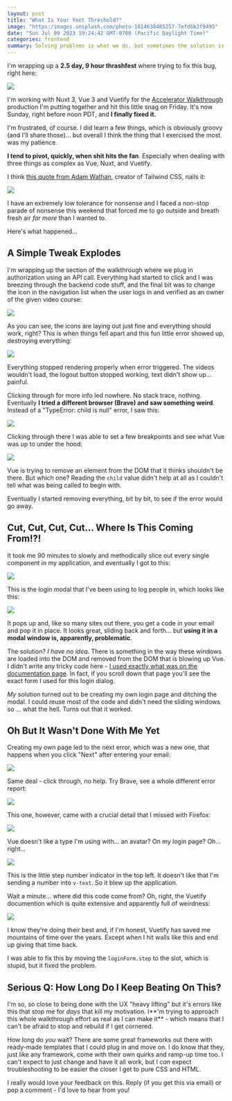 ```yaml
---
layout: post
title: "What Is Your Yeet Threshold?"
image: "https:/images.unsplash.com/photo-1614638485257-7efdbb2f9495"
date: "Sun Jul 09 2023 19:24:42 GMT-0700 (Pacific Daylight Time)"
categories: frontend
summary: Solving problems is what we do, but sometimes the solution is to burn it all down and start again, learning from your mistakes. How do you make this choice?      
---
```


I'm wrapping up a **2.5 day, 9 hour thrashfest** where trying to fix this bug, right here:

![](/img/2023/07/screenshot_17.jpg)

I'm working with Nuxt 3, Vue 3 and Vuetify for the [Accelerator Walkthrough](%5F%5FGHOST%5FURL%5F%5F/frontend-accelerator/) production I'm putting together and hit this little snag on Friday. It's now Sunday, right before noon PDT, and **I finally fixed it.**

I'm frustrated, of course. I did learn a few things, which is obviously groovy (and I'll share those)... but overall I think the thing that I exercised the most was my patience.

**I tend to pivot, quickly, when shit hits the fan**. Especially when dealing with three things as complex as Vue, Nuxt, and Vuetify.

I think [this quote from Adam Wathan](https://adamwathan.me/renderless-components-in-vuejs/), creator of Tailwind CSS, nails it:

![](/img/2023/07/screenshot_18.jpg)

I have an extremely low tolerance for nonsense and I faced a non-stop parade of nonsense this weekend that forced me to go outside and breath fresh air _far more_ than I wanted to.

Here's what happened...

## A Simple Tweak Explodes

I'm wrapping up the section of the walkthrough where we plug in authorization using an API call. Everything had started to click and I was breezing through the backend code stuff, and the final bit was to change the icon in the navigation list when the user logs in and verified as an owner of the given video course:

![](/img/2023/07/screenshot_19.jpg)

As you can see, the icons are laying out just fine and everything should work, right? This is when things fell apart and this fun little error showed up, destroying everything:

![](/img/2023/07/screenshot_17-1.jpg)

Everything stopped rendering properly when error triggered. The videos wouldn't load, the logout button stopped working, text didn't show up... painful.

Clicking through for more info led nowhere. No stack trace, nothing. Eventually **I tried a different browser (Brave) and saw something weird**. Instead of a "TypeError: child is null" error, I saw this:

![](/img/2023/07/screenshot_20.jpg)

Clicking through there I was able to set a few breakpoints and see what Vue was up to under the hood:

![](/img/2023/07/screenshot_21.jpg)

Vue is trying to remove an element from the DOM that it thinks shouldn't be there. But which one? Reading the `child` value didn't help at all as I couldn't tell what was being called to begin with.

Eventually I started removing everything, bit by bit, to see if the error would go away.

## Cut, Cut, Cut, Cut... Where Is This Coming From!?!

It took me 90 minutes to slowly and methodically slice out every single component in my application, and eventually I got to this:

![](/img/2023/07/screenshot_22.jpg)

This is the login modal that I've been using to log people in, which looks like this:

![](/img/2023/07/screenshot_23.jpg)

It pops up and, like so many sites out there, you get a code in your email and pop it in place. It looks great, sliding back and forth... but **using it in a modal window is, apparently, problematic**.

The solution? _I have no idea_. There is something in the way these windows are loaded into the DOM and removed from the DOM that is blowing up Vue. I didn't write any tricky code here - [I used exactly what was on the documentation page](https://vuetifyjs.com/en/components/windows/). In fact, if you scroll down that page you'll see the exact form I used for this login dialog.

_My_ solution turned out to be creating my own login page and ditching the modal. I could reuse most of the code and didn't need the sliding windows so ... what the hell. Turns out that it worked.

## Oh But It Wasn't Done With Me Yet

Creating my own page led to the next error, which was a new one, that happens when you click "Next" after entering your email:

![](/img/2023/07/screenshot_24.jpg)

Same deal - click through, no help. Try Brave, see a whole different error report:

![](/img/2023/07/screenshot_25.jpg)

This one, however, came with a crucial detail that I missed with Firefox:

![](/img/2023/07/screenshot_28.jpg)

Vue doesn't like a type I'm using with... an avatar? On my login page? Oh... right...

![](/img/2023/07/screenshot_26.jpg)

This is the little step number indicator in the top left. It doesn't like that I'm sending a number into `v-text`. So it blew up the application.

Wait a minute... where did this code come from? Oh, right, the Vuetify documention which is quite extensive and apparently full of weirdness:

![](/img/2023/07/screenshot_29-1.jpg)

I know they're doing their best and, if I'm honest, Vuetify has saved me mountains of time over the years. Except when I hit walls like this and end up giving that time back.

I was able to fix this by moving the `loginForm.step` to the slot, which is stupid, but it fixed the problem.

## Serious Q: How Long Do I Keep Beating On This?

I'm so, so close to being done with the UX "heavy lifting" but it's errors like this that stop me for _days_ that kill my motivation. I**'m trying to approach this whole walkthrough effort as real as I can make it** \- which means that I can't be afraid to stop and rebuild if I get cornered.

How long do _you_ wait? There are some great frameworks out there with ready-made templates that I could plug in and move on. I do know that they, just like any framework, come with their own quirks and ramp-up time too. I can't expect to just change and have it all work, but I _can_ expect troubleshooting to be easier the closer I get to pure CSS and HTML.

I really would love your feedback on this. Reply (if you get this via email) or pop a comment - I'd love to hear from you!